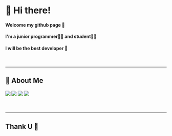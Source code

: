 
# 👋 Hi there!

#### Welcome my github page 💙
#### I'm a junior programmer🧑‍💻 and student🙋‍♂
#### I will be the best developer 🤩
<br>
<hr>

## 💪 About Me

#### <a href="https://8156217.tistory.com" target="_blank"><img src="https://img.shields.io/badge/Tistory-gray?style=plastic&logo=Tistory&logoColor=white"/></a> <a href="" target="_blank"><img src="https://img.shields.io/badge/8156217@handong.ac.kr-orange?style=plastic&logo=Gmail&logoColor=white"/></a> <a href="https://www.youtube.com/@MotionInChrist" target="_blank"><img src="https://img.shields.io/badge/Club-FF0000?style=plastic&logo=YouTube&logoColor=white"/></a> <a href="https://www.instagram.com/inhyuk__52/" target="_blank"><img src="https://img.shields.io/badge/Instagram-EF2D5E?style=plastic&logo=Gmail&logoColor=white"/></a>
  <br>
<hr>

## Thank U 🙏 
